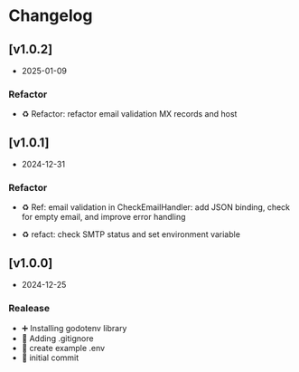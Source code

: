 # Changelog

## [v1.0.2]

- 2025-01-09

### Refactor

- ♻️ Refactor: refactor email validation MX records and host

## [v1.0.1]

- 2024-12-31

### Refactor

- ♻️ Ref: email validation in CheckEmailHandler: add JSON binding, check for empty email, and improve error handling

- ♻️ refact: check SMTP status and set environment variable

## [v1.0.0]

- 2024-12-25

### Realease

- ➕ Installing godotenv library
- 🙈 Adding .gitignore
- 📝 create example .env
- 🎉 initial commit
